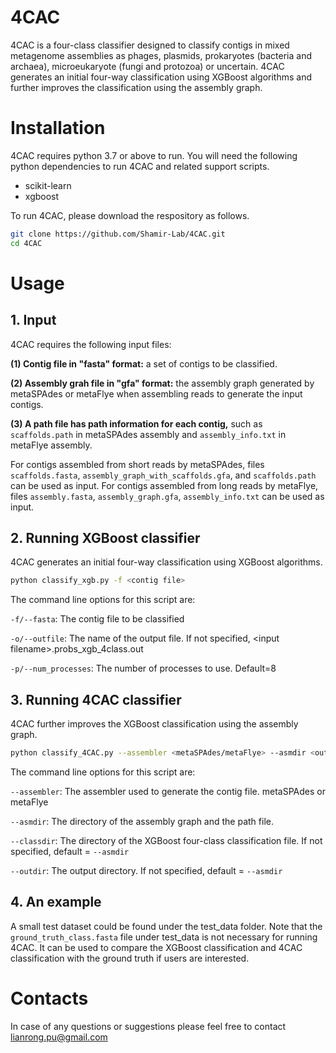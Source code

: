# 4CAC

4CAC is a four-class classifier designed to classify contigs in mixed metagenome assemblies as phages, plasmids, prokaryotes (bacteria and archaea), microeukaryote (fungi and protozoa) or uncertain. 4CAC generates an initial four-way classification using XGBoost algorithms and further improves the classification using the assembly graph.


# Installation

4CAC requires python 3.7 or above to run. You will need the following python dependencies to run 4CAC and related support scripts.

* scikit-learn
* xgboost

To run 4CAC, please download the respository as follows.
```sh
git clone https://github.com/Shamir-Lab/4CAC.git
cd 4CAC
```

# Usage

## 1. Input 

4CAC requires the following input files:

**(1) Contig file in "fasta" format:** a set of contigs to be classified. 

**(2) Assembly grah file in "gfa" format:** the assembly graph generated by metaSPAdes or metaFlye when assembling reads to generate the input contigs. 

**(3) A path file has path information for each contig,** such as `scaffolds.path` in metaSPAdes assembly and `assembly_info.txt` in metaFlye assembly.

For contigs assembled from short reads by metaSPAdes, files `scaffolds.fasta`, `assembly_graph_with_scaffolds.gfa`, and `scaffolds.path` can be used as input.
For contigs assembled from long reads by metaFlye, files `assembly.fasta`, `assembly_graph.gfa`, `assembly_info.txt` can be used as input.

## 2. Running XGBoost classifier

4CAC generates an initial four-way classification using XGBoost algorithms.

 ```sh
 python classify_xgb.py -f <contig file> 
 ``` 
 
The command line options for this script are:

`-f/--fasta`: The contig file to be classified

`-o/--outfile`: The name of the output file. If not specified, \<input filename>.probs_xgb_4class.out

`-p/--num_processes`: The number of processes to use. Default=8

## 3. Running 4CAC classifier

4CAC further improves the XGBoost classification using the assembly graph.

 ```sh
 python classify_4CAC.py --assembler <metaSPAdes/metaFlye> --asmdir <output directory of assembly graph and path file> 
  ``` 
  
The command line options for this script are:

`--assembler`: The assembler used to generate the contig file. metaSPAdes or metaFlye

`--asmdir`: The directory of the assembly graph and the path file. 

`--classdir`: The directory of the XGBoost four-class classification file. If not specified, default = `--asmdir`

`--outdir`: The output directory. If not specified, default = `--asmdir`

## 4. An example
A small test dataset could be found under the test_data folder. Note that the `ground_truth_class.fasta` file under test_data is not necessary for running 4CAC. It can be used to compare the XGBoost classification and 4CAC classification with the ground truth if users are interested.


# Contacts

In case of any questions or suggestions please feel free to contact lianrong.pu@gmail.com
  
 
 
